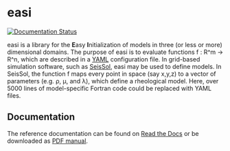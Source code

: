 # easi

[![Documentation Status](https://readthedocs.org/projects/easyinit/badge/?version=latest)](https://easyinit.readthedocs.io/en/latest/?badge=latest)


easi is a library for the **E**asy **I**nitialization of models in three (or less or more) dimensional domains.
The purpose of easi is to evaluate functions f : R^m -> R^n,
which are described in a [YAML](http://yaml.org) configuration file.
In grid-based simulation software, such as [SeisSol](http://www.seissol.org>),
easi may be used to define models.
In SeisSol, the function f maps every point in space (say x,y,z) to a vector of parameters (e.g. ρ, μ, and λ),
which define a rheological model.
Here, over 5000 lines of model-specific Fortran code could be replaced with YAML files.

## Documentation
The reference documentation can be found on [Read the Docs](https://easyinit.readthedocs.io) or be downloaded as [PDF manual](http://readthedocs.org/projects/easyinit/downloads/pdf/latest/).
